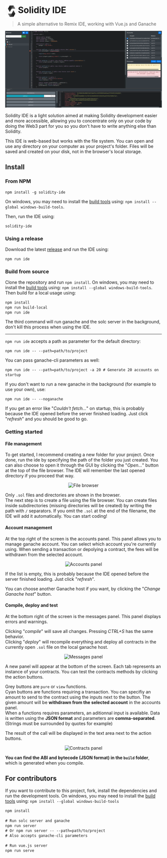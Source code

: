 <h1 height="256"><img align="left" width="41" height="41" src="public/favicon.png">Solidity IDE</h1>

> A simple alternative to Remix IDE, working with Vue.js and Ganache

![IDE screenshot](solidity-ide.png?raw=true "Soldity IDE")

Solidity IDE is a light solution aimed at making Solidity development easier and more accessible, allowing you to concentrate only on your code by doing the Web3 part for you so you don't have to write anything else than Solidity.  

This IDE is web-based but works with the file system. You can open and use any directory on your computer as your project's folder. Files will be saved and created on your disk, not in the browser's local storage.  

## Install

### From NPM

```
npm install -g solidity-ide
```
On windows, you may need to install the [build tools](https://github.com/felixrieseberg/windows-build-tools) using: `npm install --global windows-build-tools`.  

Then, run the IDE using:
```
solidity-ide
```

### Using a release

Download the latest [release](https://github.com/System-Glitch/Solidity-IDE/releases) and run the IDE using:
```
npm run ide
```

### Build from source

Clone the repository and run `npm install`. On windows, you may need to install the [build tools](https://github.com/felixrieseberg/windows-build-tools) using: `npm install --global windows-build-tools`. Then build for a local usage using:  

```
npm install
npm run build-local
npm run ide
```

The third command will run ganache and the solc server in the background, don't kill this process when using the IDE.  

---

`npm run ide` accepts a path as parameter for the default directory:
```
npm run ide -- --path=path/to/project
```

You can pass ganache-cli parameters as well:
```
npm run ide -- --path=path/to/project -a 20 # Generate 20 accounts on startup
```

If you don't want to run a new ganache in the background (for example to use your own), use:
```
npm run ide -- --noganache
```

If you get an error like "_Couldn't fetch..._" on startup, this is probably because the IDE opened before the server finished loading. Just click "_refresh_" and you should be good to go.

### Getting started

#### File management

To get started, I recommend creating a new folder for your project. Once done, run the ide by specifying the path of the folder you just created. You can also choose to open it through the GUI by clicking the "_Open..._" button at the top of the file browser. The IDE will remember the last opened directory if you proceed that way.

<p align="center"><img src=".github/open.png" alt="File browser"></p>

Only `.sol` files and directories are shown in the browser.  
The next step is to create a file using the file browser. You can create files inside subdirectories (missing directories will be created) by writing the path with `/` separators. If you omit the `.sol` at the end of the filename, the IDE will add it automatically. You can start coding!

#### Account management

At the top right of the screen is the accounts panel. This panel allows you to manage ganache account. You can select which account you're currently using. When sending a transaction or depolying a contract, the fees will be withdrawn from the selected account.

<p align="center"><img src=".github/accounts.png" alt="Accounts panel"></p>

If the list is empty, this is probably because the IDE opened before the server finished loading. Just click "_refresh_".  

You can choose another Ganache host if you want, by clicking the "_Change Ganache host_" button.  

#### Compile, deploy and test

At the bottom right of the screen is the messages panel. This panel displays errors and warnings.

Clicking "_compile_" will save all changes. Pressing _CTRL+S_ has the same behavior.  
Clicking "_deploy_" will recompile everything and deploy all contracts in the currently open `.sol` file on the local ganache host.

<p align="center"><img src=".github/messages.png" alt="Messages panel"></p>

A new panel will appear at the bottom of the screen. Each tab represents an instance of your contracts. You can test the contracts methods by clicking the action buttons.

Grey buttons are `pure`  or `view` functions.  
Cyan buttons are functions requiring a transaction. You can specifiy an amount to send to the contract using the inputs next to the button. The given amount will be **withdrawn from the selected account** in the accounts panel.  
When a functions requires parameters, an aditionnal input is available. Data is written using the **JSON format** and parameters are **comma-separated**. (Strings must be surrounded by quotes for example)

The result of the call will be displayed in the text area next to the action buttons.

<p align="center"><img src=".github/actions.png" alt="Contracts panel"></p>

**You can find the ABI and bytecode (JSON format) in the `build` folder**, which is generated when you compile.

## For contributors

If you want to contribute to this project, fork, install the dependencies and run the development tools. On windows, you may need to install the [build tools](https://github.com/felixrieseberg/windows-build-tools) using: `npm install --global windows-build-tools`  

```
npm install

# Run solc server and ganache
npm run server
# Or npm run server -- --path=path/to/project
# Also accepts ganache-cli parameters

# Run vue.js server
npm run serve
```
